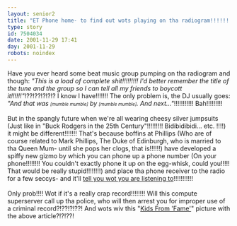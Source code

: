 ```yaml
---
layout: senior2
title: "ET Phone home- to find out wots playing on tha radiogram!!!!!!!!"
type: story
id: 7504034
date: 2001-11-29 17:41
day: 2001-11-29
robots: noindex
---
```

Have you ever heard some beat music group pumping on tha radiogram and though: <i>"This is a load of complete shit!!!!!!!!! I'd better remember the title of the tune and the group so I can tell all my friends to boycott it!!!!!!"</i>!??!??!?!?!? I know I have!!!!!!! The only problem is, the DJ usually goes: <i>"And that was <font size="-3">[mumble mumble]</font> by <font size="-3">[mumble mumble]</font>. And next..."</i>!!!!!!!!!!! Bah!!!!!!!!!<br/> <br/>But in the spangly future when we're all wearing cheesy silver jumpsuits (Just like in "Buck Rodgers in the 25th Century"!!!!!!!!! Bidibidibidi... etc. !!!!) it might be different!!!!!!! That's because boffins at Phillips (Who are of course related to Mark Phillips, The Duke of Edinburgh, who is married to tha Queen Mum- until she pops her clogs, that is!!!!!!) have developed a spiffy new gizmo by which you can phone up a phone number (On your phone!!!!!!!! You couldn't exactly phone it up on the egg-whisk, could you!!!!! That would be really stupid!!!!!!!!) and place tha phone receiver to the radio for a few seccys- and it'll <a href="http://www.newscientist.com/news/news.jsp?id=ns99991619">tell you wot you are listening to</a>!!!!!!!!!!!<br/> <br/>Only prob!!!! Wot if it's a really crap record!!!!!!!! Will this compute superserver call up tha police, who will then arrest you for improper use of a criminal record?!??!?!??! And wots wiv this "<a href="http://www.fameforever.com/">Kids From 'Fame'</a>" picture with the above article?!?!??!
